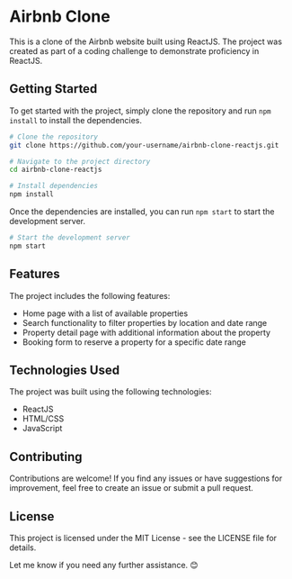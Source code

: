 # Airbnb Clone

This is a clone of the Airbnb website built using ReactJS. The project was created as part of a coding challenge to demonstrate proficiency in ReactJS.

## Getting Started

To get started with the project, simply clone the repository and run `npm install` to install the dependencies.

```bash
# Clone the repository
git clone https://github.com/your-username/airbnb-clone-reactjs.git

# Navigate to the project directory
cd airbnb-clone-reactjs

# Install dependencies
npm install
```

Once the dependencies are installed, you can run `npm start` to start the development server.

```bash
# Start the development server
npm start
```

## Features

The project includes the following features:

- Home page with a list of available properties
- Search functionality to filter properties by location and date range
- Property detail page with additional information about the property
- Booking form to reserve a property for a specific date range

## Technologies Used
The project was built using the following technologies:

- ReactJS
- HTML/CSS
- JavaScript

## Contributing
Contributions are welcome! If you find any issues or have suggestions for improvement, feel free to create an issue or submit a pull request.

## License
This project is licensed under the MIT License - see the LICENSE file for details.

Let me know if you need any further assistance. 😊
